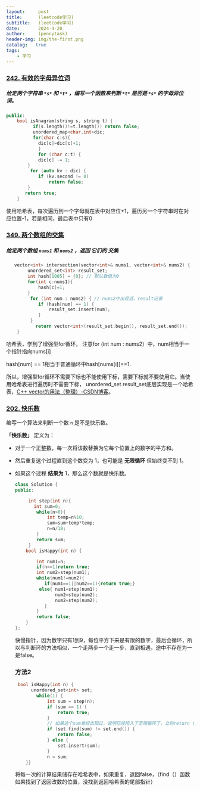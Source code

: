 ```yaml
---
layout:     post
title:      (leetcode学习)
subtitle:   (leetcode学习)
date:       2024-4-20
author:     (pennytask)
header-img: img/the-first.png
catalog:   true
tags:
    - 学习
---
```

### [242. 有效的字母异位词](https://leetcode.cn/problems/valid-anagram/)

##### 给定两个字符串 `*s*` 和 `*t*` ，编写一个函数来判断 `*t*` 是否是 `*s*` 的字母异位词。

```c++
public:
    bool isAnagram(string s, string t) {
          if(s.length()!=t.length()) return false;
          unordered_map<char,int>dic;
          for(char c:s){
            dic[c]=dic[c]+1;
            }
            for (char c:t) {
            dic[c] -= 1;
        }
         for (auto kv : dic) {
            if (kv.second != 0)
                return false;
        }
       return true;
    }
```

使用哈希表，每次遍历到一个字母就在表中对应位+1，遍历另一个字符串时在对应位置-1，若是相同，最后表中只有0

### [349. 两个数组的交集](https://leetcode.cn/problems/intersection-of-two-arrays/)

##### 给定两个数组 `nums1` 和 `nums2` ，返回 *它们的* *交集*

```c++
   vector<int> intersection(vector<int>& nums1, vector<int>& nums2) {
        unordered_set<int> result_set; 
        int hash[1005] = {0}; // 默认数值为0
        for(int c:nums1){
            hash[c]=1;
        }
         for (int num : nums2) { // nums2中出现话，result记录
            if (hash[num] == 1) {
                result_set.insert(num);
            }
         }
           return vector<int>(result_set.begin(), result_set.end());
    }
```

  哈希表，学到了增强型for循环， 注意for (int num : nums2）中，num相当于一个指针指向nums[i]

hash[num] == 1相当于普通循环中hash[nums[i]]==1.

   所以，增强型for循环不需要下标也不能使用下标，需要下标就不要使用它。当使用哈希表进行遍历时不需要下标， unordered_set<int> result_set底层实现是一个哈希表，[C++ vector的用法（整理）-CSDN博客](https://blog.csdn.net/wkq0825/article/details/82255984)。

### [202. 快乐数](https://leetcode.cn/problems/happy-number/)

编写一个算法来判断一个数 `n` 是不是快乐数。

**「快乐数」** 定义为：

- 对于一个正整数，每一次将该数替换为它每个位置上的数字的平方和。

- 然后重复这个过程直到这个数变为 1，也可能是 **无限循环** 但始终变不到 1。

- 如果这个过程 **结果为** 1，那么这个数就是快乐数。

  ```c++
  class Solution {
  public:
  
       int step(int n){
         int sum=0;
          while(n>0){
              int temp=n%10;
              sum=sum+temp*temp;
              n=n/10;
          }
          return sum;
       }
      bool isHappy(int n) {
  
          int num1=n;   
          if(n==1)return true;
          int num2=step(num1);   
          while(num1!=num2){
             if(num1==1||num2==1){return true;}
           else{ num1=step(num1);
                 num2=step(num2);
                 num2=step(num2); 
             } 
          }
          return false;
      }
  };
  ```

    快慢指针，因为数字只有1到9，每位平方下来是有限的数字，最后会循环，所以与判断环的方法相似，一个走两步一个走一步，直到相遇，途中不存在为一是false。

  ### 方法2

  ```c++
   bool isHappy(int n) {
        unordered_set<int> set;
          while(1) {
              int sum = step(n);
              if (sum == 1) {
                  return true;
              }
              // 如果这个sum曾经出现过，说明已经陷入了无限循环了，立刻return false
              if (set.find(sum) != set.end()) {
                  return false;
              } else {
                  set.insert(sum);
              }
              n = sum;
      }}
  ```

   将每一次的计算结果储存在哈希表中，如果重复，返回false，（find（）函数如果找到了返回改数的位置，没找到返回哈希表的尾部指针）
